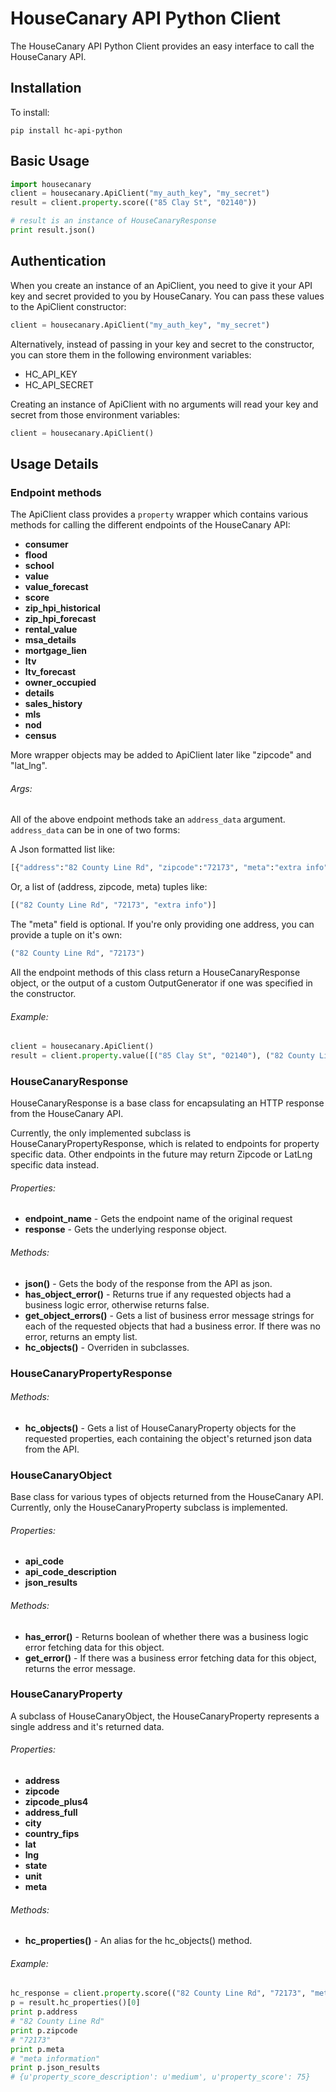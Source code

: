 # HouseCanary API Python Client

The HouseCanary API Python Client provides an easy interface to call the HouseCanary API.

## Installation

To install:
```
pip install hc-api-python
```

## Basic Usage


```python   
import housecanary
client = housecanary.ApiClient("my_auth_key", "my_secret")
result = client.property.score(("85 Clay St", "02140"))

# result is an instance of HouseCanaryResponse
print result.json()
```

## Authentication

When you create an instance of an ApiClient, you need to give it your API key and secret provided to you by HouseCanary. You can pass these values to the ApiClient constructor:

```python
client = housecanary.ApiClient("my_auth_key", "my_secret")
```

Alternatively, instead of passing in your key and secret to the constructor, you can store them in the following environment variables:

- HC_API_KEY
- HC_API_SECRET

Creating an instance of ApiClient with no arguments will read your key and secret from those environment variables:

```python
client = housecanary.ApiClient()
```

## Usage Details

### Endpoint methods
The ApiClient class provides a `property` wrapper which contains various methods for calling the different endpoints of the HouseCanary API:

- **consumer**
- **flood**
- **school**
- **value**
- **value_forecast**
- **score**
- **zip_hpi_historical**
- **zip_hpi_forecast**
- **rental_value**
- **msa_details**
- **mortgage_lien**
- **ltv**
- **ltv_forecast**
- **owner_occupied**
- **details**
- **sales_history**
- **mls**
- **nod**
- **census**

More wrapper objects may be added to ApiClient later like "zipcode" and "lat_lng".

###### Args:
All of the above endpoint methods take an `address_data` argument. `address_data` can be in one of two forms:

A Json formatted list like:
```python
[{"address":"82 County Line Rd", "zipcode":"72173", "meta":"extra info"}]
```
Or, a list of (address, zipcode, meta) tuples like:
```python
[("82 County Line Rd", "72173", "extra info")]
```
The "meta" field is optional.
If you're only providing one address, you can provide a tuple on it's own:
```python
("82 County Line Rd", "72173")
```

All the endpoint methods of this class return a HouseCanaryResponse object, or the output of a custom OutputGenerator if one was specified in the constructor.

###### Example:
```python
client = housecanary.ApiClient()
result = client.property.value([("85 Clay St", "02140"), ("82 County Line Rd", "72173")])
```

### HouseCanaryResponse
HouseCanaryResponse is a base class for encapsulating an HTTP response from the HouseCanary API.

Currently, the only implemented subclass is HouseCanaryPropertyResponse, which is related to endpoints for property specific data. Other endpoints in the future may return Zipcode or LatLng specific data instead.

###### Properties:
- **endpoint_name** - Gets the endpoint name of the original request
- **response** - Gets the underlying response object.
###### Methods:
- **json()** - Gets the body of the response from the API as json.
- **has_object_error()** - Returns true if any requested objects had a business logic error, otherwise returns false.
- **get_object_errors()** - Gets a list of business error message strings for each of the requested objects that had a business error. If there was no error, returns an empty list.
- **hc_objects()** - Overriden in subclasses.

### HouseCanaryPropertyResponse

###### Methods:
- **hc_objects()** - Gets a list of HouseCanaryProperty objects for the requested properties, each containing the object's returned json data from the API.

### HouseCanaryObject
Base class for various types of objects returned from the HouseCanary API. Currently, only the HouseCanaryProperty subclass is implemented.

###### Properties:
- **api_code**
- **api_code_description**
- **json_results**

###### Methods:
- **has_error()** - Returns boolean of whether there was a business logic error fetching data for this object.
- **get_error()** - If there was a business error fetching data for this object, returns the error message.

### HouseCanaryProperty
A subclass of HouseCanaryObject, the HouseCanaryProperty represents a single address and it's returned data.

###### Properties:
- **address**
- **zipcode**
- **zipcode_plus4**
- **address_full**
- **city**
- **country_fips**
- **lat**
- **lng**
- **state**
- **unit**
- **meta**

###### Methods:
- **hc_properties()** - An alias for the hc_objects() method.

###### Example:
```python
hc_response = client.property.score(("82 County Line Rd", "72173", "meta information"))
p = result.hc_properties()[0]
print p.address
# "82 County Line Rd"
print p.zipcode
# "72173"
print p.meta
# "meta information"
print p.json_results
# {u'property_score_description': u'medium', u'property_score': 75}
```
